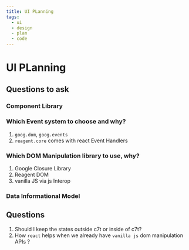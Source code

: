 ```yaml
---
title: UI PLanning
tags:
  - ui
  - design
  - plan
  - code
---
```


# UI PLanning

<TagLinks />

## Questions to ask

### Component Library

### Which Event system to choose and why?

1. `goog.dom`, `goog.events`
2. `reagent.core` comes with react Event Handlers

### Which DOM Manipulation library to use, why?

1. Google Closure Library
2. Reagent DOM
3. vanilla JS via js Interop

### Data Informational Model

## Questions

1. Should I keep the states outside c7t or inside of c7t?
2. How `react` helps when we already have `vanilla js` dom manipulation APIs ?

<Footer />
